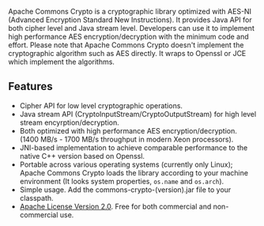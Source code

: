 Apache Commons Crypto is a cryptographic library optimized with AES-NI (Advanced Encryption Standard New Instructions). It provides Java API for both cipher level and Java stream level. Developers can use it to implement high performance AES encryption/decryption with the minimum code and effort. Please note that Apache Commons Crypto doesn't implement the cryptographic algorithm such as AES directly. It wraps to Openssl or JCE which implement the algorithms.

## Features
  * Cipher API for low level cryptographic operations.
  * Java stream API (CryptoInputStream/CryptoOutputStream) for high level stream encyrption/decryption.
  * Both optimized with high performance AES encryption/decryption. (1400 MB/s - 1700 MB/s throughput in modern Xeon processors).
  * JNI-based implementation to achieve comparable performance to the native C++ version based on Openssl.
  * Portable across various operating systems (currently only Linux); Apache Commons Crypto loads the library according to your machine environment (It looks system properties, `os.name` and `os.arch`).
  * Simple usage. Add the commons-crypto-(version).jar file to your classpath.
  * [Apache License Version 2.0](http://www.apache.org/licenses/LICENSE-2.0). Free for both commercial and non-commercial use.
